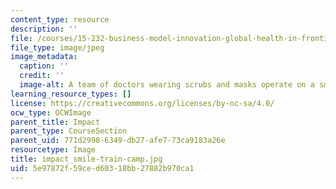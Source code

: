 ```yaml
---
content_type: resource
description: ''
file: /courses/15-232-business-model-innovation-global-health-in-frontier-markets-fall-2013/5e97872f59ced60318bb27882b970ca1_impact_smile-train-camp.jpg
file_type: image/jpeg
image_metadata:
  caption: ''
  credit: ''
  image-alt: A team of doctors wearing scrubs and masks operate on a small child.
learning_resource_types: []
license: https://creativecommons.org/licenses/by-nc-sa/4.0/
ocw_type: OCWImage
parent_title: Impact
parent_type: CourseSection
parent_uid: 771d2998-6349-db27-afe7-73ca9183a26e
resourcetype: Image
title: impact_smile-train-camp.jpg
uid: 5e97872f-59ce-d603-18bb-27882b970ca1
---
```

